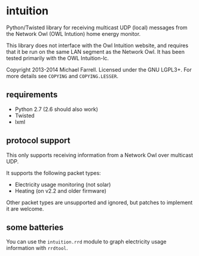 # intuition #

Python/Twisted library for receiving multicast UDP (local) messages from the Network Owl (OWL Intution) home energy monitor.

This library does not interface with the Owl Intuition website, and requires that it be run on the same LAN segment as the Network Owl.  It has been tested primarily with the OWL Intuition-lc.

Copyright 2013-2014 Michael Farrell.  Licensed under the GNU LGPL3+.  For more details see `COPYING` and `COPYING.LESSER`.

## requirements ##

- Python 2.7 (2.6 should also work)
- Twisted
- lxml

## protocol support ##

This only supports receiving information from a Network Owl over multicast UDP.

It supports the following packet types:

- Electricity usage monitoring (not solar)
- Heating (on v2.2 and older firmware)

Other packet types are unsupported and ignored, but patches to implement it are welcome.

## some batteries ##

You can use the `intuition.rrd` module to graph electricity usage information with `rrdtool`.
